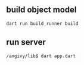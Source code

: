 ## build object model

```bash
dart run build_runner build
```

## run server

```bash
/angivy/lib$ dart app.dart
```
